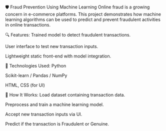 🛡️ Fraud Prevention Using Machine Learning
Online fraud is a growing concern in e-commerce platforms. This project demonstrates how machine learning algorithms can be used to predict and prevent fraudulent activities in online transactions.

🔍 Features:
Trained model to detect fraudulent transactions.

User interface to test new transaction inputs.

Lightweight static front-end with model integration.

🧠 Technologies Used:
Python

Scikit-learn / Pandas / NumPy

HTML, CSS (for UI)

🚀 How It Works:
Load dataset containing transaction data.

Preprocess and train a machine learning model.

Accept new transaction inputs via UI.

Predict if the transaction is Fraudulent or Genuine.


